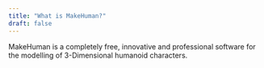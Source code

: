 ```yaml
---
title: "What is MakeHuman?"
draft: false
---
```


MakeHuman is a completely free, innovative and professional software for the modelling of 3-Dimensional humanoid characters.